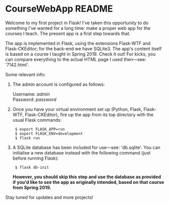 # CourseWebApp README

Welcome to my first project in Flask!  I've taken this opportunity to do something I've wanted for a long time: make a proper web app for the courses I teach.  The present app is a first step towards that.

The app is implemented in Flask, using the extensions Flask-WTF and Flask-CKEditor; for the back-end we have SQLite3.  The app's content itself is based on a course I taught in Spring 2019.  Check it out!  For kicks, you can compare everything to the actual HTML page I used then—see: '7142.html'.

Some relevant info:

  1) The admin account is configured as follows:
  
        Username: *admin*  
        Password: *password*
  
  2) Once you have your virtual environment set up (Python, Flask, Flask-WTF, Flask-CKEditor), fire up the app from its top directory with the usual Flask commands:
  
          $ export FLASK_APP=run
          $ export FLASK_ENV=development
          $ flask run
          
  3) A SQLite database has been included for use—see: 'db.sqlite'.  You can initialise a new database instead with the following command (just before running Flask):
  
          $ flask db-init
          
      **However, you should skip this step and use the database as provided if you'd like to see the app as originally intended, based on that course from Spring 2019.**
  
Stay tuned for updates and more projects!

